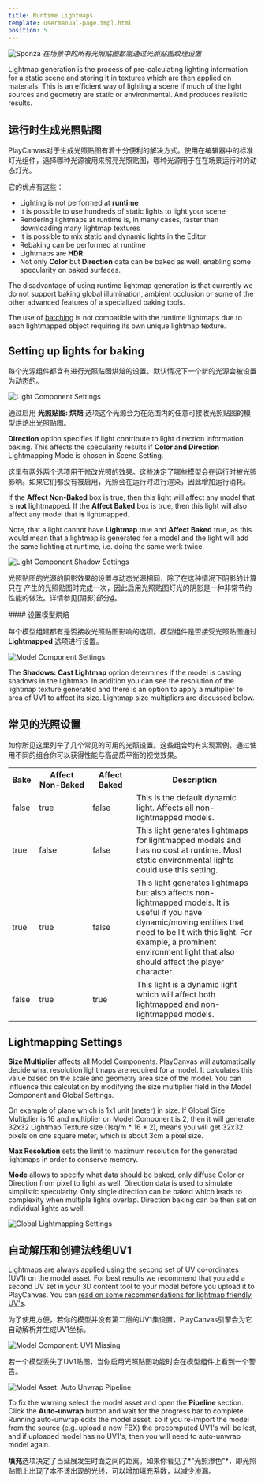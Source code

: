 ```yaml
---
title: Runtime Lightmaps
template: usermanual-page.tmpl.html
position: 5
---
```


![Sponza][10]
*在场景中的所有光照贴图都需通过光照贴图纹理设置*

Lightmap generation is the process of pre-calculating lighting information for a static scene and storing it in textures which are then applied on materials. This is an efficient way of lighting a scene if much of the light sources and geometry are static or environmental. And produces realistic results.

## 运行时生成光照贴图

PlayCanvas对于生成光照贴图有着十分便利的解决方式。使用在编辑器中的标准灯光组件，选择哪种光源被用来照亮光照贴图，哪种光源用于在在场景运行时的动态灯光。

它的优点有这些：

* Lighting is not performed at **runtime**
* It is possible to use hundreds of static lights to light your scene
* Rendering lightmaps at runtime is, in many cases, faster than downloading many lightmap textures
* It is possible to mix static and dynamic lights in the Editor
* Rebaking can be performed at runtime
* Lightmaps are **HDR**
* Not only **Color** but **Direction** data can be baked as well, enabling some specularity on baked surfaces.

The disadvantage of using runtime lightmap generation is that currently we do not support baking global illumination, ambient occlusion or some of the other advanced features of a specialized baking tools.

<div class="alert-info">
    The use of <a href="/user-manual/optimization/batching">batching</a> is not compatible with the runtime lightmaps due to each lightmapped object requiring its own unique lightmap texture.
</div>

## Setting up lights for baking

每个光源组件都含有进行光照贴图烘焙的设置。默认情况下一个新的光源会被设置为动态的。

![Light Component Settings][2]

通过启用 **光照贴图: 烘焙** 选项这个光源会为在范围内的任意可接收光照贴图的模型烘焙出光照贴图。

**Direction** option specifies if light contribute to light direction information baking. This affects the specularity results if **Color and Direction** Lightmapping Mode is chosen in Scene Setting.

这里有两外两个选项用于修改光照的效果。这些决定了哪些模型会在运行时被光照影响。如果它们都没有被启用，光照会在运行时进行渲染，因此增加运行消耗。

If the **Affect Non-Baked** box is true, then this light will affect any model that is **not** lightmapped. If the **Affect Baked** box is true, then this light will also affect any model that **is** lightmapped.

Note, that a light cannot have **Lightmap** true and **Affect Baked** true, as this would mean that a lightmap is generated for a model and the light will add the same lighting at runtime, i.e. doing the same work twice.

![Light Component Shadow Settings][3]

光照贴图的光源的阴影效果的设置与动态光源相同，除了在这种情况下阴影的计算只在 产生的光照贴图时完成一次，因此启用光照贴图灯光的阴影是一种非常节约性能的做法。详情参见[阴影]部分[4]。

#### 设置模型烘焙

每个模型组建都有是否接收光照贴图影响的选项。模型组件是否接受光照贴图通过**Lightmapped** 选项进行设置。

![Model Component Settings][5]

The **Shadows: Cast Lightmap** option determines if the model is casting shadows in the lightmap. In addition you can see the resolution of the lightmap texture generated and there is an option to apply a multiplier to area of UV1 to affect its size. Lightmap size multipliers are discussed below.

## 常见的光照设置

如你所见这里列举了几个常见的可用的光照设置。这些组合均有实现案例，通过使用不同的组合你可以获得性能与高品质平衡的视觉效果。

<table>
<tr>
    <th>Bake</th><th>Affect Non-Baked</th><th>Affect Baked</th><th style="width: 50%;">Description</th>
</tr>
<tr>
    <td class="centered">false</td><td class="centered">true</td><td class="centered">false</td><td>This is the default dynamic light. Affects all non-lightmapped models.</td>
</tr>
<tr>
    <td class="centered">true</td><td class="centered">false</td><td class="centered">false</td><td>This light generates lightmaps for lightmapped models and has no cost at runtime. Most static environmental lights could use this setting.</td>
</tr>
<tr>
    <td class="centered">true</td><td class="centered">true</td><td class="centered">false</td><td>This light generates lightmaps but also affects non-lightmapped models. It is useful if you have dynamic/moving entities that need to be lit with this light. For example, a prominent environment light that also should affect the player character.</td>
</tr>
<tr>
    <td class="centered">false</td><td class="centered">true</td><td class="centered">true</td><td>This light is a dynamic light which will affect both lightmapped and non-lightmapped models.</td>
</tr>
</table>

## Lightmapping Settings

**Size Multiplier** affects all Model Components. PlayCanvas will automatically decide what resolution lightmaps are required for a model. It calculates this value based on the scale and geometry area size of the model. You can influence this calculation by modifying the size multiplier field in the Model Component and Global Settings.

On example of plane which is 1x1 unit (meter) in size. If Global Size Multiplier is 16 and multiplier on Model Component is 2, then it will generate 32x32 Lightmap Texture size (1sq/m * 16 * 2), means you will get 32x32 pixels on one square meter, which is about 3cm a pixel size.

**Max Resolution** sets the limit to maximum resolution for the generated lightmaps in order to conserve memory.

**Mode** allows to specify what data should be baked, only diffuse Color or Direction from pixel to light as well. Direction data is used to simulate simplistic specularity. Only single direction can be baked which leads to complexity when multiple lights overlap. Direction baking can be then set on individual lights as well.

![Global Lightmapping Settings][6]

## 自动解压和创建法线组UV1

Lightmaps are always applied using the second set of UV co-ordinates (UV1) on the model asset. For best results we recommend that you add a second UV set in your 3D content tool to your model before you upload it to PlayCanvas. You can [read on some recommendations for lightmap friendly UV's][9].

为了使用方便，若你的模型并没有第二层的UV1集设置，PlayCanvas引擎会为它自动解析并生成UV1坐标。

![Model Component: UV1 Missing][7]

若一个模型丢失了UV1贴图，当你启用光照贴图功能时会在模型组件上看到一个警告。

![Model Asset: Auto Unwrap Pipeline][8]

To fix the warning select the model asset and open the **Pipeline** section. Click the **Auto-unwrap** button and wait for the progress bar to complete. Running auto-unwrap edits the model asset, so if you re-import the model from the source (e.g. upload a new FBX) the precomputed UV1's will be lost, and if uploaded model has no UV1's, then you will need to auto-unwrap model again.

 **填充**选项决定了当延展发生时面之间的距离。如果你看见了*"光照渗色"*，即光照贴图上出现了本不该出现的光线，可以增加填充系数，以减少渗漏。

[1]: /images/user-manual/material-inspector/lightmap.jpg
[2]: /images/user-manual/graphics/lighting/lightmapping/editor-lightmap-bake.png
[3]: /images/user-manual/graphics/lighting/lightmapping/editor-light-shadows.png
[4]: /user-manual/graphics/lighting/shadows
[5]: /images/user-manual/graphics/lighting/lightmapping/model-settings.png
[6]: /images/user-manual/graphics/lighting/lightmapping/lightmapping-settings.png
[7]: /images/user-manual/graphics/lighting/lightmapping/model-uv1-missing.png
[8]: /images/user-manual/graphics/lighting/lightmapping/auto-unwrap.jpg
[9]: /user-manual/graphics/lighting/lightmapping/#uv-mapping
[10]: /images/user-manual/graphics/lighting/lightmapping/sponza.jpg
[11]: /user-manual/optimization/batching

